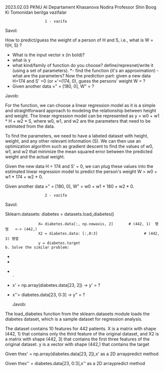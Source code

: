 2023.02.03 PKNU AI Departament Khasanova Nodira
                Professor Shin Boog Ki Tomonidan berilga vazifalar
                
                
                      1 - vazifa
Savol:

How to predict/guess the weight of a person of H and S, i.e., what is W = f(H, S) ? 
- What is the input vector x (in bold)?
- what is y
- what kind/family of function do you choose? define/represnet/write it (using a set of
parameters).
*- find the function (it's an approximation) - what are the parameters?
Now the prediction part:
given a new data H=174 and  S' =0 (or ×'=(174, 0), guess the persons' weight W = ? 
- Given another data ×" = [180, 0], W" = ?


Javob:

For the function, we can choose a linear regression model as it is a simple and straightforward approach to modeling the relationship between height and weight. The linear regression model can be represented as y = w0 + w1 * H + w2 * S, where w0, w1, and w2 are the parameters that need to be estimated from the data.

To find the parameters, we need to have a labeled dataset with height, weight, and any other relevant information (S). We can then use an optimization algorithm such as gradient descent to find the values of w0, w1, and w2 that minimize the mean squared error between the predicted weight and the actual weight.

Given the new data H = 174 and S' = 0, we can plug these values into the estimated linear regression model to predict the person's weight W = w0 + w1 * 174 + w2 * 0.

Given another data ×" = [180, 0], W" = w0 + w1 * 180 + w2 * 0.
                           
                
                      2 - vazifa
 Savol:
 
 Sklearn.datasets:
                   diabetes = datasets.load_diabetes()

                   X= diabetes.data[:, np.newaxis, 2]       # (442, 1)  행렬   <-> (442,)                                         
                   X2 = diabetes.data: [:,0:3]                     # (442, 3) 행렬
                   y = diabetes.target                                                                                                                    b. Solve the similar problem:
-                                                                                                                                                                        
-                                                                                                                                                                        
-                                                                                                                                                                                                             -                                                                                                                                                                      
                                                                                                                                                                         
-  x' = np.array(diabetes.data[23, 2])   -> y' = ?
-  x''= diabetes.data[23, 0:3]                -> y" = ?

   Javob:

 The load_diabetes function from the sklearn.datasets module loads the diabetes dataset, which is a sample dataset for regression analysis.

The dataset contains 10 features for 442 patients. X is a matrix with shape (442, 1) that contains only the third feature of the original dataset, and X2 is a matrix with shape (442, 3) that contains the first three features of the original dataset. y is a vector with shape (442,) that contains the target

Given thex' = np.array(diabetes.data[23, 2]),x' as a 2D arraypredict method

Given thex'' = diabetes.data[23, 0:3],x'' as a 2D arraypredict method
                        
